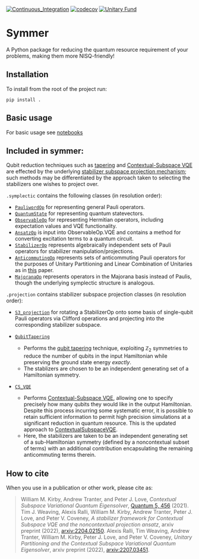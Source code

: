 [![Continuous_Integration](https://github.com/UCL-CCS/symmer/actions/workflows/pull_request.yaml/badge.svg)](https://github.com/UCL-CCS/symmer/actions/workflows/pull_request.yaml)
[![codecov](https://codecov.io/gh/UCL-CCS/symmer/branch/main/graph/badge.svg?token=PZzJNZuEEW)](https://codecov.io/gh/UCL-CCS/symmer)
[![Unitary Fund](https://img.shields.io/badge/Supported%20By-UNITARY%20FUND-brightgreen.svg?style=for-the-badge)](http://unitary.fund)
# Symmer

A Python package for reducing the quantum resource requirement of your problems, making them more NISQ-friendly!

## Installation
To install from the root of the project run:

```
pip install .
```

## Basic usage
For basic usage see [notebooks](https://github.com/UCL-CCS/symmer/tree/main/notebooks)

## Included in symmer:
Qubit reduction techniques such as [tapering](https://arxiv.org/abs/1701.08213) and [Contextual-Subspace VQE](https://doi.org/10.22331/q-2021-05-14-456) are effected by the underlying [stabilizer subspace projection mechanism](https://arxiv.org/abs/2204.02150); such methods may be differentiated by the approach taken to selecting the stabilizers one wishes to project over. 

`.symplectic` contains the following classes (in resolution order):
- [`PauliwordOp`](https://github.com/UCL-CCS/symmer/tree/main/symmer/symplectic/base.py) for representing general Pauli operators.
- [`QuantumState`](https://github.com/UCL-CCS/symmer/tree/main/symmer/symplectic/base.py) for representing quantum statevectors.
- [`ObservableOp`](https://github.com/UCL-CCS/symmer/tree/main/symmer/symplectic/observable_op.py) for representing Hermitian operators, including expectation values and VQE functionality.
- [`AnsatzOp`](https://github.com/UCL-CCS/symmer/tree/main/symmer/symplectic/ansatz_op.py) is input into ObservableOp.VQE and contains a method for converting excitation terms to a quantum circuit.
- [`StabilizerOp`](https://github.com/UCL-CCS/symmer/tree/main/symmer/symplectic/stabilizer_op.py) represents algebraically independent sets of Pauli operators for stabilizer manipulation/projections.
- [`AnticommutingOp`](https://github.com/UCL-CCS/symmer/tree/main/symmer/symplectic/anticommuting_op.py) represents sets of anticommuting Pauli operators for the purposes of Unitary Partitioning and Linear Combination of Unitaries as in [this](https://arxiv.org/abs/2207.03451) paper.
- [`MajoranaOp`](https://github.com/UCL-CCS/symmer/tree/main/symmer/symplectic/majorana_op.py) represents operators in the Majorana basis instead of Paulis, though the underlying symplectic structure is analogous.

`.projection` contains stabilizer subspace projection classes (in resolution order):
- [`S3_projection`](https://github.com/UCL-CCS/symmer/tree/main/symmer/projection/base.py) for rotating a StabilizerOp onto some basis of single-qubit Pauli operators via Clifford operations and projecting into the corresponding stabilizer subspace.

- [`QubitTapering`](https://github.com/UCL-CCS/symmer/tree/main/symmer/projection/qubit_tapering.py) 
  - Performs the [qubit tapering](https://arxiv.org/abs/1701.08213) technique, exploiting $\mathbb{Z}_2$ symmetries to reduce the number of qubits in the input Hamiltonian while preserving the ground state energy _exactly_.
  - The stablizers are chosen to be an independent generating set of a Hamiltonian symmetry.
  
- [`CS_VQE`](https://github.com/UCL-CCS/symmer/tree/main/symmer/projection/cs_vqe.py) 
  - Performs [Contextual-Subspace VQE](https://quantum-journal.org/papers/q-2021-05-14-456/), allowing one to specify precisely how many qubits they would like in the output Hamiltonian. Despite this process incurring some systematic error, it is possible to retain sufficient information to permit high precision simulations at a significant reduction in quantum resource. This is the updated approach to [ContextualSubspaceVQE](https://github.com/wmkirby1/ContextualSubspaceVQE).
  - Here, the stabilizers are taken to be an independent generating set of a sub-Hamiltonian symmetry (defined by a noncontextual subset of terms) with an additional contribution encapsulating the remaining anticommuting terms therein.

## How to cite

When you use in a publication or other work, please cite as:

> William M. Kirby, Andrew Tranter, and Peter J. Love, *Contextual Subspace Variational Quantum Eigensolver*, [Quantum 5, 456](https://doi.org/10.22331/q-2021-05-14-456) (2021).
> Tim J. Weaving, Alexis Ralli, William M. Kirby, Andrew Tranter, Peter J. Love, and Peter V. Coveney, *A stabilizer framework for Contextual Subspace VQE and the noncontextual projection ansatz*, arxiv preprint (2022), [arxiv:2204.02150](https://arxiv.org/abs/2204.02150).
> Alexis Ralli, Tim Weaving, Andrew Tranter, William M. Kirby, Peter J. Love, and Peter V. Coveney, *Unitary Partitioning and the Contextual Subspace Variational Quantum Eigensolver*, arxiv preprint (2022), [arxiv:2207.03451](https://arxiv.org/abs/2207.03451).
